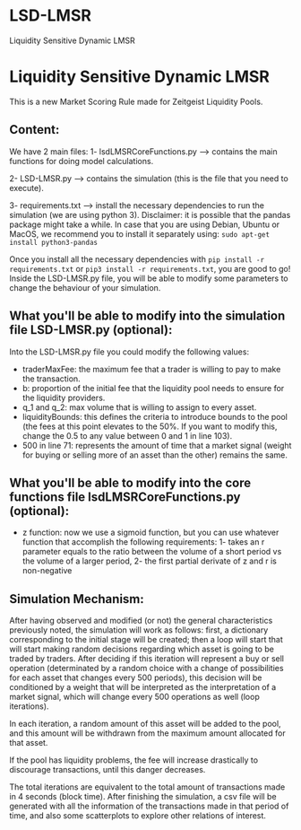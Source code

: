 # LSD-LMSR
Liquidity Sensitive Dynamic LMSR


# Liquidity Sensitive Dynamic LMSR
This is a new Market Scoring Rule made for Zeitgeist Liquidity Pools.

## Content:
We have 2 main files:
1- lsdLMSRCoreFunctions.py --> contains the main functions for doing model calculations.

2- LSD-LMSR.py --> contains the simulation (this is the file that you need to execute).

3- requirements.txt --> install the necessary dependencies to run the simulation (we are using python 3). Disclaimer: it is possible that the pandas package might take a while. In case that you are using Debian, Ubuntu or MacOS, we recommend you to install it separately using: 
        `sudo apt-get install python3-pandas`

Once you install all the necessary dependencies with `pip install -r requirements.txt` or `pip3 install -r requirements.txt`, you are good to go! Inside the LSD-LMSR.py file, you will be able to modify some parameters to change the behaviour of your simulation.

## What you'll be able to modify into the simulation file LSD-LMSR.py (optional):
Into the LSD-LMSR.py file you could modify the following values:
- traderMaxFee: the maximum fee that a trader is willing to pay to make the transaction.
- b: proportion of the initial fee that the liquidity pool needs to ensure for the liquidity providers.
- q_1 and q_2: max volume that is  willing to assign to every asset.
- liquidityBounds: this defines the criteria to introduce bounds to the pool (the fees at this point elevates to the 50%. If you want to modify this, change the 0.5 to any value between 0 and 1 in line 103).
- 500 in line 71: represents the amount of time that a market signal (weight for buying or selling more of an asset than the other) remains the same.

## What you'll be able to modify into the core functions file lsdLMSRCoreFunctions.py (optional):
- z function: now we use a sigmoid function, but you can use whatever function that accomplish the following requirements:
      1- takes an r parameter equals to the ratio between the volume of a short period vs the volume of a larger period, 
      2- the first partial derivate of z and r is non-negative


## Simulation Mechanism:
After having observed and modified (or not) the general characteristics previously noted, the simulation will work as follows: first, a dictionary corresponding to the initial stage will be created; then a loop will start that will start making random decisions regarding which asset is going to be traded by traders. After deciding if this iteration will represent a buy or sell operation (determinated by a random choice with a change of possibilities for each asset that changes every 500 periods), this decision will be conditioned by a weight that will be interpreted as the interpretation of a market signal, which will change every 500 operations as well (loop iterations).

In each iteration, a random amount of this asset will be added to the pool, and this amount will be withdrawn from the maximum amount allocated for that asset.

If the pool has liquidity problems, the fee will increase drastically to discourage transactions, until this danger decreases.

The total iterations are equivalent to the total amount of transactions made in 4 seconds (block time). After finishing the simulation, a csv file will be generated with all the information of the transactions made in that period of time, and also some scatterplots to explore other relations of interest.
